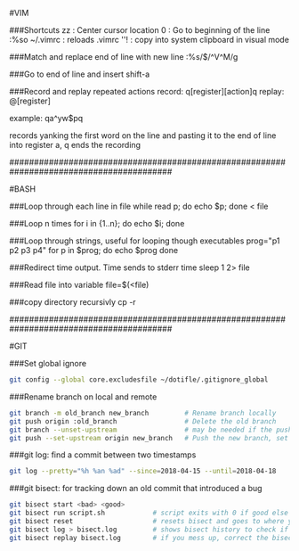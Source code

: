 #VIM

###Shortcuts
zz              : Center cursor location
0               : Go to beginning of the line
:%so ~/.vimrc   : reloads .vimrc
''!             : copy into system clipboard in visual mode

###Match and replace end of line with new line
:%s/$/^V^M/g


###Go to end of line and insert
shift-a


###Record and replay repeated actions
record: q[register][action]q
replay: @[register]

example:
qa^yw$pq

records yanking the first word on the line and pasting it to the end of line
into register a, q ends the recording


#########################################################################################

#BASH

###Loop through each line in file
while read p; do echo $p; done < file


###Loop n times
for i in {1..n}; do echo $i; done


###Loop through strings, useful for looping though executables
prog="p1 p2 p3 p4"
for p in $prog; do
    echo $prog
done


###Redirect time output. Time sends to stderr
time sleep 1 2> file


###Read file into variable
file=$(<file)


###copy directory recursivly
cp -r


#########################################################################################


#GIT

###Set global ignore
```bash
git config --global core.excludesfile ~/dotifle/.gitignore_global
```

###Rename branch on local and remote
```bash
git branch -m old_branch new_branch         # Rename branch locally    
git push origin :old_branch                 # Delete the old branch    
git branch --unset-upstream                 # may be needed if the pushed branch get set to track the old branch
git push --set-upstream origin new_branch   # Push the new branch, set local branch to track the new remote
```

###git log: find a commit between two timestamps
```bash
git log --pretty="%h %an %ad" --since=2018-04-15 --until=2018-04-18
```

###git bisect: for tracking down an old commit that introduced a bug
```bash
git bisect start <bad> <good>
git bisect run script.sh            # script exits with 0 if good else bad
git bisect reset                    # resets bisect and goes to where you started
git bisect log > bisect.log         # shows bisect history to check if your script is correct
git bisect replay bisect.log        # if you mess up, correct the bisect log, reset and replay the log
```
